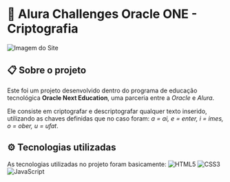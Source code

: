 # 🚀 Alura Challenges Oracle ONE - Criptografia
![Imagem do Site](https://i.imgur.com/mxfjAda.jpg)

## 📋 Sobre o projeto
Este foi um projeto desenvolvido dentro do programa de educação tecnológica __Oracle Next Education__, uma parceria entre a *Oracle* e *Alura*.

Ele consiste em criptografar e descriptografar qualquer texto inserido, utilizando as chaves definidas que no caso foram: *a = ai, e = enter, i = imes, o = ober, u = ufat*.

## ⚙️ Tecnologias utilizadas
As tecnologias utilizadas no projeto foram basicamente: ![HTML5](https://img.shields.io/badge/HTML5-E34F26?style=for-the-badge&logo=html5&logoColor=white) ![CSS3](https://img.shields.io/badge/CSS3-1572B6?style=for-the-badge&logo=css3&logoColor=white) ![JavaScript](https://img.shields.io/badge/JavaScript-F7DF1E?style=for-the-badge&logo=javascript&logoColor=black)
